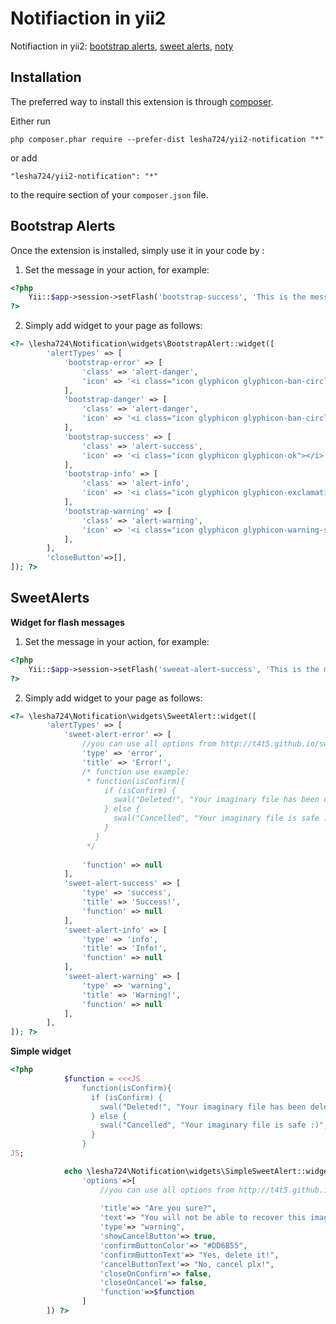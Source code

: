 Notifiaction in yii2 
=====================
Notifiaction in yii2:
    [bootstrap alerts](http://getbootstrap.com/components/#alerts),
    [sweet alerts](http://t4t5.github.io/sweetalert),
    [noty](http://ned.im/noty/)

Installation
------------

The preferred way to install this extension is through [composer](http://getcomposer.org/download/).

Either run

```
php composer.phar require --prefer-dist lesha724/yii2-notification "*"
```

or add

```
"lesha724/yii2-notification": "*"
```

to the require section of your `composer.json` file.



Bootstrap Alerts
-----

Once the extension is installed, simply use it in your code by  :

1) Set the message in your action, for example:

```php
<?php  
    Yii::$app->session->setFlash('bootstrap-success', 'This is the message');
?>
```

2) Simply add widget to your page as follows:

```php
<?= \lesha724\Notification\widgets\BootstrapAlert::widget([
        'alertTypes' => [
            'bootstrap-error' => [
                'class' => 'alert-danger',
                'icon' => '<i class="icon glyphicon glyphicon-ban-circle"></i>',
            ],
            'bootstrap-danger' => [
                'class' => 'alert-danger',
                'icon' => '<i class="icon glyphicon glyphicon-ban-circle"></i>',
            ],
            'bootstrap-success' => [
                'class' => 'alert-success',
                'icon' => '<i class="icon glyphicon glyphicon-ok"></i>',
            ],
            'bootstrap-info' => [
                'class' => 'alert-info',
                'icon' => '<i class="icon glyphicon glyphicon-exclamation-sign"></i>',
            ],
            'bootstrap-warning' => [
                'class' => 'alert-warning',
                'icon' => '<i class="icon glyphicon glyphicon-warning-sign"></i>',
            ],
        ],
        'closeButton'=>[],
]); ?>
```

SweetAlerts
---

**Widget for flash messages**

1) Set the message in your action, for example:

```php
<?php  
    Yii::$app->session->setFlash('sweeat-alert-success', 'This is the message');
?>
```

2) Simply add widget to your page as follows:

```php
<?= \lesha724\Notification\widgets\SweetAlert::widget([
        'alertTypes' => [
            'sweet-alert-error' => [
                //you can use all options from http://t4t5.github.io/sweetalert/
                'type' => 'error',
                'title' => 'Error!',
                /* function use example:
                 * function(isConfirm){
                     if (isConfirm) {
                       swal("Deleted!", "Your imaginary file has been deleted.", "success");
                     } else {
                       swal("Cancelled", "Your imaginary file is safe :)", "error");
                     }
                   }
                 */
                
                'function' => null
            ],
            'sweet-alert-success' => [
                'type' => 'success',
                'title' => 'Success!',
                'function' => null
            ],
            'sweet-alert-info' => [
                'type' => 'info',
                'title' => 'Info!',
                'function' => null
            ],
            'sweet-alert-warning' => [
                'type' => 'warning',
                'title' => 'Warning!',
                'function' => null
            ],
        ],
]); ?>
```

**Simple widget**
```php
<?php
            $function = <<<JS
                function(isConfirm){
                  if (isConfirm) {
                    swal("Deleted!", "Your imaginary file has been deleted.", "success");
                  } else {
                    swal("Cancelled", "Your imaginary file is safe :)", "error");
                  }
                }
JS;

            echo \lesha724\Notification\widgets\SimpleSweetAlert::widget([
                'options'=>[
                    //you can use all options from http://t4t5.github.io/sweetalert/
                                    
                    'title'=> "Are you sure?",
                    'text'=> "You will not be able to recover this imaginary file!",
                    'type'=> "warning",
                    'showCancelButton'=> true,
                    'confirmButtonColor'=> "#DD6B55",
                    'confirmButtonText'=> "Yes, delete it!",
                    'cancelButtonText'=> "No, cancel plx!",
                    'closeOnConfirm'=> false,
                    'closeOnCancel'=> false,
                    'function'=>$function
                ]
        ]) ?>
```

